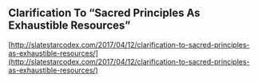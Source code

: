 ## Clarification To “Sacred Principles As Exhaustible Resources”
  
  [http://slatestarcodex.com/2017/04/12/clarification-to-sacred-principles-as-exhaustible-resources/](http://slatestarcodex.com/2017/04/12/clarification-to-sacred-principles-as-exhaustible-resources/)